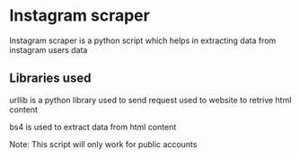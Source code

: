 # Instagram scraper
Instagram scraper is a python script which helps in extracting data from instagram users data  


## Libraries used
urllib is a python library used to send request used to website to retrive html content

bs4 is used to extract data from html content

Note: This script will only work for public accounts